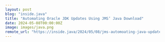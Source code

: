 ```yaml
---
layout: post
blog: "inside.java"
title: "Automating Oracle JDK Updates Using JMS’ Java Download"
date: 2024-05-08T00:00:00Z
image: images/java.png
remote_url: "https://inside.java/2024/05/08/jms-automoating-java-updates/"
---
```


